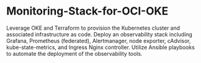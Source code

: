 # Monitoring-Stack-for-OCI-OKE
Leverage OKE and Terraform to provision the Kubernetes cluster and associated infrastructure as code. Deploy an observability stack including Grafana, Prometheus (federated), Alertmanager, node exporter, cAdvisor, kube-state-metrics, and Ingress Nginx controller. Utilize Ansible playbooks to automate the deployment of the observability tools.
